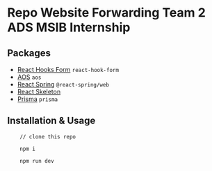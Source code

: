 # Repo Website Forwarding Team 2 ADS MSIB Internship

## Packages

- [React Hooks Form](https://react-hook-form.com/) `react-hook-form`
- [AOS](https://github.com/michalsnik/aos) `aos`
- [React Spring](https://www.react-spring.dev) `@react-spring/web`
- [React Skeleton](https://github.com/dvtng/react-loading-skeleton#readme)
- [Prisma](https://www.prisma.io/) `prisma`

## Installation & Usage

```
    // clone this repo

    npm i

    npm run dev
```
